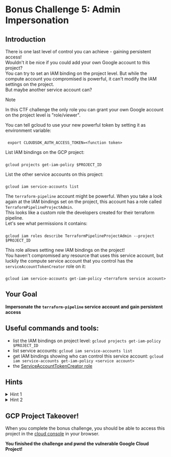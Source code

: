 # Bonus Challenge 5: Admin Impersonation

## Introduction

There is one last level of control you can achieve - gaining persistent access!  
Wouldn't it be nice if you could add your own Google account to this project?  
You can try to set an IAM binding on the project level. But while the compute account you compromised is powerful, it can't modify the IAM settings on the project.  
But maybe another service account can?  

> [!NOTE]
> In this CTF challenge the only role you can grant your own Google account on the project level is "role/viewer".  

You can tell gcloud to use your new powerful token by setting it as environment variable:  
#####
     export CLOUDSDK_AUTH_ACCESS_TOKEN=<function token>

List IAM bindings on the GCP project:
#####
    gcloud projects get-iam-policy $PROJECT_ID

List the other service accounts on this project:
#####
    gcloud iam service-accounts list

The `terraform-pipeline` account might be powerful. When you take a look again at the IAM bindings set on the project, this account has a role called `TerraformPipelineProjectAdmin`.  
This looks like a custom role the developers created for their terraform pipeline.  
Let's see what permissions it contains:  
#####
    gcloud iam roles describe TerraformPipelineProjectAdmin --project $PROJECT_ID
This role allows setting new IAM bindings on the project!  
You haven't compromised any resource that uses this service account, but luckily the compute service account that you control has the `serviceAccountTokenCreator` role on it:  
#####
    gcloud iam service-accounts get-iam-policy <terraform service account>

## Your Goal

**Impersonate the `terraform-pipeline` service account and gain persistent access**

## Useful commands and tools:
- list the IAM bindings on project level: `gcloud projects get-iam-policy $PROJECT_ID`
- list service accounts: `gcloud iam service-accounts list` 
- get IAM bindings showing who can control this service account: `gcloud iam service-accounts get-iam-policy <service account>`
- the [ServiceAccountTokenCreator role](https://cloud.google.com/iam/docs/service-account-permissions#token-creator-role)

## Hints

<details>
  <summary>Hint 1</summary>

  The `serviceAccountTokenCreator` role, allowing service account impersonation!  
  The compute service account can leverage the permissions of the terraform pipeline account by impersonating it.  
  If you want to run gcloud commands while impersonating a service account, you can add the `--impersonate-service-account` flag to your gcloud command.

</details>

<details>
  <summary>Hint 2</summary>

  Add your own Google Account to the GCP project by running:  
  #####
    gcloud projects add-iam-policy-binding $PROJECT_ID --member=user:<your Google account> --role=roles/viewer --impersonate-service-account <terraform pipeline account>

</details>

## GCP Project Takeover!

When you complete the bonus challenge, you should be able to access this project in the [cloud console](https://console.cloud.google.com/) in your browser.  

**You finished the challenge and pwnd the vulnerable Google Cloud Project!**

